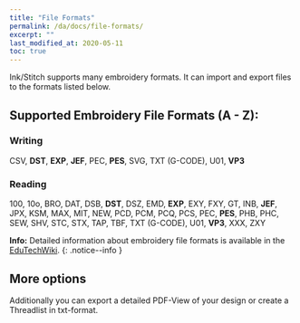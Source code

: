 ```yaml
---
title: "File Formats"
permalink: /da/docs/file-formats/
excerpt: ""
last_modified_at: 2020-05-11
toc: true
---
```


Ink/Stitch supports many embroidery formats. It can import and export files to the formats listed below.

## Supported Embroidery File Formats (A - Z):

### Writing

CSV, **DST**, **EXP**, **JEF**, PEC, **PES**, SVG, TXT (G-CODE), U01, **VP3**

### Reading

100, 10o, BRO, DAT, DSB, **DST**, DSZ, EMD, **EXP**, EXY, FXY, GT, INB, **JEF**, JPX, KSM, MAX, MIT, NEW, PCD, PCM, PCQ, PCS, PEC, **PES**, PHB, PHC, SEW, SHV, STC, STX, TAP, TBF, TXT (G-CODE), U01, **VP3**, XXX, ZXY

**Info:** Detailed information about embroidery file formats is available in the [EduTechWiki](http://edutechwiki.unige.ch/en/Embroidery_format).
{: .notice--info }

## More options

Additionally you can export a detailed PDF-View of your design or create a Threadlist in txt-format.
